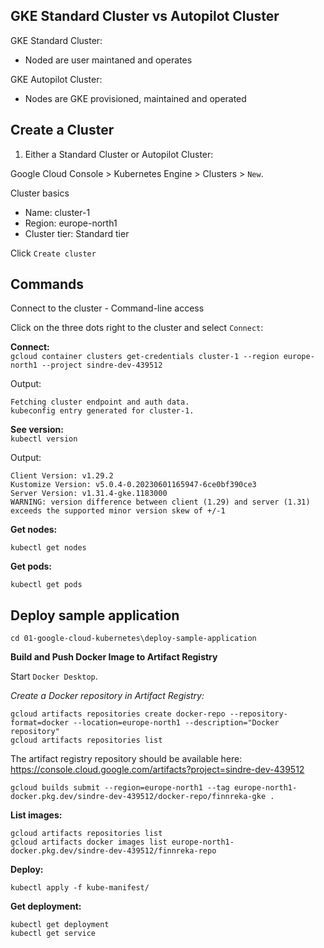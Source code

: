 
## GKE Standard Cluster vs Autopilot Cluster

GKE Standard Cluster:
* Noded are user maintaned and operates

GKE Autopilot Cluster:
* Nodes are GKE provisioned, maintained and operated


## Create a  Cluster

1. Either a Standard Cluster or Autopilot Cluster:

Google Cloud Console > Kubernetes Engine > Clusters > `New`.

Cluster basics
* Name: cluster-1
* Region: europe-north1
* Cluster tier: Standard tier

Click `Create cluster`


## Commands

Connect to the cluster - Command-line access

Click on the three dots right to the cluster and select `Connect`:

**Connect:**<br>
`gcloud container clusters get-credentials cluster-1 --region europe-north1 --project sindre-dev-439512`

Output:
```commandline
Fetching cluster endpoint and auth data.
kubeconfig entry generated for cluster-1.
```

**See version:**<br>
`kubectl version`

Output:
```commandline
Client Version: v1.29.2
Kustomize Version: v5.0.4-0.20230601165947-6ce0bf390ce3
Server Version: v1.31.4-gke.1183000
WARNING: version difference between client (1.29) and server (1.31) exceeds the supported minor version skew of +/-1
```

**Get nodes:**<br>

`kubectl get nodes`

**Get pods:**<br>

`kubectl get pods`


## Deploy sample application

```
cd 01-google-cloud-kubernetes\deploy-sample-application
```

**Build and Push Docker Image to Artifact Registry**<br >

Start `Docker Desktop`.

*Create a Docker repository in Artifact Registry:*<br>

```commandline
gcloud artifacts repositories create docker-repo --repository-format=docker --location=europe-north1 --description="Docker repository"
gcloud artifacts repositories list
```

The artifact registry repository should be available here:
https://console.cloud.google.com/artifacts?project=sindre-dev-439512



```
gcloud builds submit --region=europe-north1 --tag europe-north1-docker.pkg.dev/sindre-dev-439512/docker-repo/finnreka-gke .
```

**List images:**<br>

```
gcloud artifacts repositories list
gcloud artifacts docker images list europe-north1-docker.pkg.dev/sindre-dev-439512/finnreka-repo

```

**Deploy:**<br>
```
kubectl apply -f kube-manifest/
```

**Get deployment:**<br>
```
kubectl get deployment
kubectl get service
```

